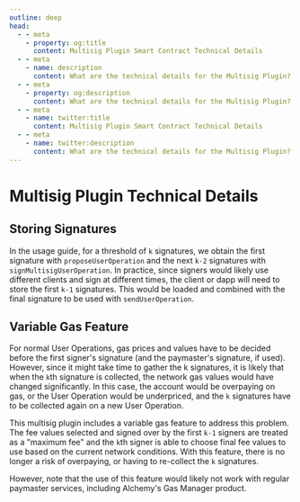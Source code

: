 ```yaml
---
outline: deep
head:
  - - meta
    - property: og:title
      content: Multisig Plugin Smart Contract Technical Details
  - - meta
    - name: description
      content: What are the technical details for the Multisig Plugin?
  - - meta
    - property: og:description
      content: What are the technical details for the Multisig Plugin?
  - - meta
    - name: twitter:title
      content: Multisig Plugin Smart Contract Technical Details
  - - meta
    - name: twitter:description
      content: What are the technical details for the Multisig Plugin?
---
```


# Multisig Plugin Technical Details

## Storing Signatures

In the usage guide, for a threshold of `k` signatures, we obtain the first signature with `proposeUserOperation` and the next `k-2` signatures with `signMultisigUserOperation`. In practice, since signers would likely use different clients and sign at different times, the client or dapp will need to store the first `k-1` signatures. This would be loaded and combined with the final signature to be used with `sendUserOperation`.

## Variable Gas Feature

For normal User Operations, gas prices and values have to be decided before the first signer's signature (and the paymaster's signature, if used). However, since it might take time to gather the k signatures, it is likely that when the `k`th signature is collected, the network gas values would have changed significantly. In this case, the account would be overpaying on gas, or the User Operation would be underpriced, and the `k` signatures have to be collected again on a new User Operation.

This multisig plugin includes a variable gas feature to address this problem. The fee values selected and signed over by the first `k-1` signers are treated as a "maximum fee" and the `k`th signer is able to choose final fee values to use based on the current network conditions. With this feature, there is no longer a risk of overpaying, or having to re-collect the `k` signatures.

However, note that the use of this feature would likely not work with regular paymaster services, including Alchemy's Gas Manager product.